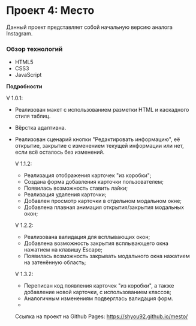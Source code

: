 # Проект 4: Место
 
Данный проект представляет собой начальную версию аналога Instagram.

### Обзор технологий

- HTML5
- CSS3
- JavaScript

**Подробности**

V 1.0.1: 
- Реализован макет с использованием разметки HTML и каскадного стиля таблиц.
- Вёрстка адаптивна.
- Реализован сценарий кнопки "Редактировать информацию", её открытие, закрытие с изменением текущей информации или нет, 
  если всё осталось без изменений.

  V 1.1.2:
  - Рeализация отображения карточек "из коробки";
  - Создана форма добавления карточки пользователем;
  - Появилась возможность ставить лайки;
  - Реализация удаления карточки;
  - Добавлен просмотр карточки в отдельном модальном окне;
  - Добавлена плавная анимация открытия/закрытия модальных окон;

  V 1.2.2:
  - Реализована валидация для всплывающих окон;
  - Добавлена возможность закрытия всплывающего окна нажатием на клавишу Escape;
  - Появилась возможность закрывать модального окна нажатием на затенённую область;

  V 1.3.2:
  - Переписан код появления карточек "из коробки", а также добавление новой карточки, с использованием классов;
  - Аналогичным изменениям подверглась валидация форм. 
  - 

  Ссылка на проект на Github Pages: https://shyou92.github.io/mesto/ 
